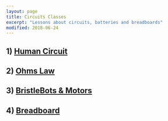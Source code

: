 ```yaml
---
layout: page
title: Circuits Classes
excerpt: "Lessons about circuits, batteries and breadboards"
modified: 2018-06-24
---
```


## 1) [Human Circuit](/circuits/human-circuit) 

## 2) [Ohms Law](/circuits/ohms-law)

## 3) [BristleBots & Motors](/circuits/bristlebots)

## 4) [Breadboard](/circuits/breadboard)

